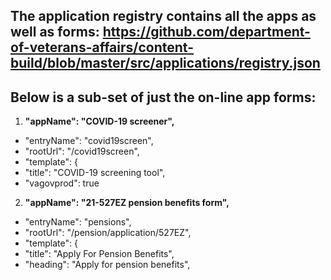 ## The application registry contains all the apps as well as forms: https://github.com/department-of-veterans-affairs/content-build/blob/master/src/applications/registry.json


## Below is a sub-set of just the on-line app forms: 

1. **"appName": "COVID-19 screener",**
- "entryName": "covid19screen",
- "rootUrl": "/covid19screen",
- "template": {
- "title": "COVID-19 screening tool",
- "vagovprod": true


2. **"appName": "21-527EZ pension benefits form",**
- "entryName": "pensions",
- "rootUrl": "/pension/application/527EZ",
- "template": {
- "title": "Apply For Pension Benefits",
- "heading": "Apply for pension benefits",

